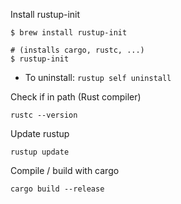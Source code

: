 Install rustup-init

````shell
$ brew install rustup-init

# (installs cargo, rustc, ...)
$ rustup-init 
````

* To uninstall: `rustup self uninstall`

Check if in path (Rust compiler)

````shell
rustc --version
````

Update rustup

````shell
rustup update
````

Compile / build with cargo

````shell
cargo build --release
````
